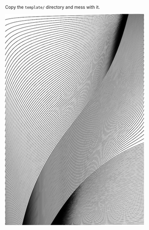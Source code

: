 Copy the `template/` directory and mess with it.

<img src="interpolation/example.png" width="450">

